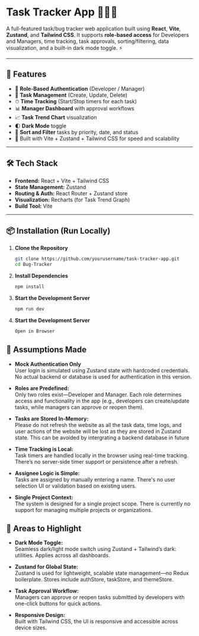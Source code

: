 # Task Tracker App 🐞🧑‍💻

A full-featured task/bug tracker web application built using **React**, **Vite**, **Zustand**, and **Tailwind CSS**. It supports **role-based access** for Developers and Managers, time tracking, task approvals, sorting/filtering, data visualization, and a built-in dark mode toggle. ⚡

---

## 🚀 Features

- 🔐 **Role-Based Authentication** (Developer / Manager)
- 🧾 **Task Management** (Create, Update, Delete)
- ⏱ **Time Tracking** (Start/Stop timers for each task)
- 📊 **Manager Dashboard** with approval workflows
- 📈 **Task Trend Chart** visualization
- 🌓 **Dark Mode** toggle
- 🔎 **Sort and Filter** tasks by priority, date, and status
- 🎯 Built with Vite + Zustand + Tailwind CSS for speed and scalability

---

## 🛠 Tech Stack

- **Frontend:** React + Vite + Tailwind CSS
- **State Management:** Zustand
- **Routing & Auth:** React Router + Zustand store
- **Visualization:** Recharts (for Task Trend Graph)
- **Build Tool:** Vite

---

## 📦 Installation (Run Locally)

1. **Clone the Repository**
   ```bash
   git clone https://github.com/yourusername/task-tracker-app.git
   cd Bug-Tracker
   ```
2. **Install Dependencies**
   ```bash
   npm install
   ```
   
3. **Start the Development Server**
   ```bash
   npm run dev
   ```
4. **Start the Development Server**
   ```bash
   Open in Browser
   ```

## 📌 Assumptions Made
- **Mock Authentication Only**  
User login is simulated using Zustand state with hardcoded credentials. No actual backend or database is used for authentication in this version.

- **Roles are Predefined:**  
Only two roles exist—Developer and Manager. Each role determines access and functionality in the app (e.g., developers can create/update tasks, while managers can approve or reopen them).

- **Tasks are Stored In-Memory:**  
Please do not refresh the website as all the task data, time logs, and user actions of the website will be lost as they are stored in Zustand state. This can be avoided by intergrating a backend database in future

- **Time Tracking is Local:**  
Task timers are handled locally in the browser using real-time tracking. There’s no server-side timer support or persistence after a refresh.

- **Assignee Logic is Simple:**  
Tasks are assigned by manually entering a name. There's no user selection UI or validation based on existing users.

- **Single Project Context:**  
The system is designed for a single project scope. There is currently no support for managing multiple projects or organizations.

## 🌟 Areas to Highlight

- **Dark Mode Toggle:**  
Seamless dark/light mode switch using Zustand + Tailwind’s dark: utilities. Applies across all dashboards.


- **Zustand for Global State:**  
Zustand is used for lightweight, scalable state management—no Redux boilerplate. Stores include authStore, taskStore, and themeStore.

- **Task Approval Workflow:**  
Managers can approve or reopen tasks submitted by developers with one-click buttons for quick actions.

- **Responsive Design:**  
Built with Tailwind CSS, the UI is responsive and accessible across device sizes.



